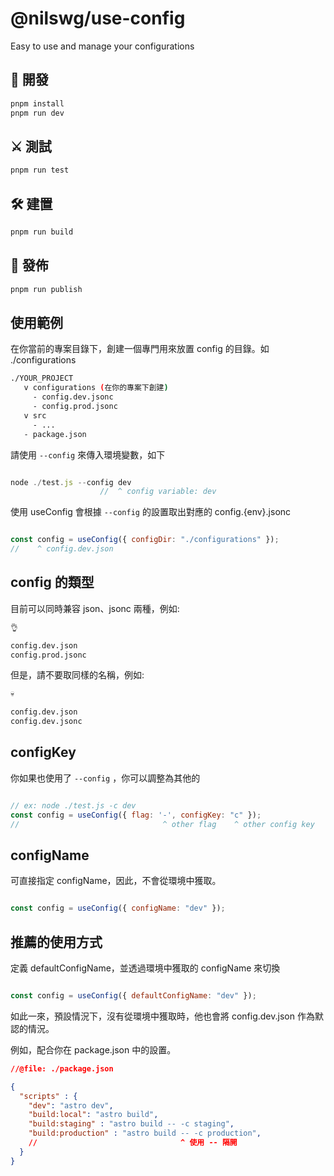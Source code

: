 # @nilswg/use-config

Easy to use and manage your configurations



## 🛫 開發

```bash
pnpm install
pnpm run dev
```

## ⚔️ 測試

```bash
pnpm run test
```

## 🛠️ 建置

```bash
pnpm run build
```

## 🚀 發佈 

```bash
pnpm run publish
```



## 使用範例

在你當前的專案目錄下，創建一個專門用來放置 config 的目錄。如 ./configurations

```bash
./YOUR_PROJECT
   v configurations (在你的專案下創建)
     - config.dev.jsonc
     - config.prod.jsonc 
   v src
     - ...
   - package.json
```

請使用 `--config` 來傳入環境變數，如下

```js

node ./test.js --config dev
                    //  ^ config variable: dev

```

使用 useConfig 會根據 `--config` 的設置取出對應的 config.{env}.jsonc

```js

const config = useConfig({ configDir: "./configurations" });
//    ^ config.dev.json

```

## config 的類型

目前可以同時兼容 json、jsonc 兩種，例如:

```bash
👌 

config.dev.json 
config.prod.jsonc
```

但是，請不要取同樣的名稱，例如:

```bash
💀 

config.dev.json 
config.dev.jsonc
```

## configKey

你如果也使用了 `--config` ，你可以調整為其他的

```js

// ex: node ./test.js -c dev
const config = useConfig({ flag: '-', configKey: "c" });
//                                ^ other flag    ^ other config key

```


## configName

可直接指定 configName，因此，不會從環境中獲取。

```js

const config = useConfig({ configName: "dev" });

```


## 推薦的使用方式

定義 defaultConfigName，並透過環境中獲取的 configName 來切換

```js

const config = useConfig({ defaultConfigName: "dev" });

```

如此一來，預設情況下，沒有從環境中獲取時，他也會將 config.dev.json 作為默認的情況。

例如，配合你在 package.json 中的設置。

```json
//@file: ./package.json

{
  "scripts" : {
    "dev": "astro dev",
    "build:local": "astro build",
    "build:staging" : "astro build -- -c staging",
    "build:production" : "astro build -- -c production",
    //                                ^ 使用 -- 隔開
  }
}

```